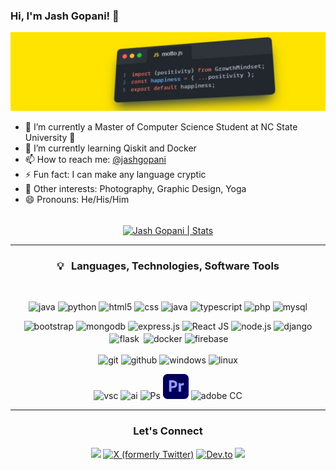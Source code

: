 ### Hi, I'm Jash Gopani! 👋

<p align="center">
 <img src="./motto.jpg">
</p>

-   🔭 I’m currently a Master of Computer Science Student at NC State University 🐺
-   🌱 I’m currently learning Qiskit and Docker
-   📫 How to reach me: [@jashgopani](https://www.linkedin.com/in/jashgopani/)
-   ⚡ Fun fact: I can make any language cryptic
-   🎲 Other interests: Photography, Graphic Design, Yoga
-   😄 Pronouns: He/His/Him

<br />

<center>
  
<a href="https://github.com/nitrohub" target="_blank">
  <img align="center" src="https://github-readme-stats.vercel.app/api?username=jashgopani&show_icons=true&line_height=27&count_private=true&title_color=ffffff&text_color=c9cacc&icon_color=2bbc8a&bg_color=1d1f21" alt="Jash Gopani | Stats" />
</a>
   
</center>

---

<center>

### :bulb: &nbsp; Languages, Technologies, Software Tools

</center>
&nbsp;
<p align="center">
  <img src="https://www.vectorlogo.zone/logos/java/java-icon.svg" alt="java"  height="40" title="Java" />
  <img src="https://www.vectorlogo.zone/logos/python/python-icon.svg" alt="python"  height="40" title="Python" />
  <img src="https://www.vectorlogo.zone/logos/w3_html5/w3_html5-icon.svg" alt="html5"  height="40" title="HTML5" />
  <img src="https://www.vectorlogo.zone/logos/w3_css/w3_css-icon.svg" alt="css"  height="40" title="CSS3" />
  <img src="https://upload.vectorlogo.zone/logos/javascript/images/806c2e30-cf85-4b36-81bb-037049603c34.svg" alt="java"  height="40" title="Javascript" />
  <img src="https://www.vectorlogo.zone/logos/typescriptlang/typescriptlang-icon.svg" alt="typescript"  height="40" title="Typescript" />
  <img src="https://www.vectorlogo.zone/logos/php/php-icon.svg" alt="php"  height="40" title="PHP"/>
  <img src="https://www.vectorlogo.zone/logos/mysql/mysql-icon.svg" alt="mysql"  height="40" title="MySQL" />
</p>

<!-- ### :bulb: &nbsp; Libraries & Frameworks -->

<p align="center">
  <img src="https://upload.vectorlogo.zone/logos/getbootstrap/images/987f8f6c-263a-47b1-a85d-853cfca215d9.svg" alt="bootstrap"  height="40" title="Bootstrap"/>
  <img src="https://www.vectorlogo.zone/logos/mongodb/mongodb-icon.svg" alt="mongodb"  height="40" title="MongoDB" />
  <img src="https://www.vectorlogo.zone/logos/expressjs/expressjs-ar21.svg" style="background:#ffffff;border-radius:3px;" alt="express.js"  height="40" title="Express.js" />
  <img src="https://www.vectorlogo.zone/logos/reactjs/reactjs-icon.svg" alt="React JS"  height="40" title="React JS" />
  <img src="https://www.vectorlogo.zone/logos/nodejs/nodejs-icon.svg" alt="node.js"  height="40" title="Node.JS" />
  <img src="https://www.vectorlogo.zone/logos/djangoproject/djangoproject-ar21.svg" alt="django" height="40" title="Django" />
  <img src="https://www.vectorlogo.zone/logos/pocoo_flask/pocoo_flask-icon.svg" style="background:#ffffff;border-radius:3px;padding:3px" alt="flask"  height="40" title="Flask" />
  <img src="https://www.vectorlogo.zone/logos/docker/docker-icon.svg" alt="docker"  height="40" title="Docker" />
  <img src="https://www.vectorlogo.zone/logos/firebase/firebase-icon.svg" alt="firebase"  height="40" title="Firebase" />
</p>

<!-- ### :toolbox: &nbsp; Tools & Operating Systems -->

<p align="center">
  <img src="https://www.vectorlogo.zone/logos/git-scm/git-scm-icon.svg" alt="git"  height="40" title="Git" />
  <img src="https://www.vectorlogo.zone/logos/github/github-icon.svg" alt="github"  height="40" title="GitHub" />
  <img src="https://icons-for-free.com/iconfiles/png/512/desktop+microsoft+os+screen+technology+windows+icon-1320192780138264654.png" alt="windows"  height="40" title="Windows OS" />
  <img src="https://www.vectorlogo.zone/logos/linux/linux-icon.svg" alt="linux"  height="40" title="Linux OS" />
</p>

<!-- ### :art: &nbsp; Other Software -->

<p align="center">
  <img src="https://www.vectorlogo.zone/logos/visualstudio_code/visualstudio_code-icon.svg" alt="vsc"  height="40" title="Visual Studio Code" />
  <img src="https://www.vectorlogo.zone/logos/adobe_illustrator/adobe_illustrator-icon.svg" alt="ai"  height="40" title="Adobe Illustrator" />
  <img src="https://vectorwiki.com/images/IqKa8__adobe-photoshop.svg" alt="Ps"  height="40" title="Adobe Photoshop" />
  <img src="https://raw.githubusercontent.com/gilbarbara/logos/f133ea921b012052000964e3feb023b57146895b/logos/adobe-premiere.svg" alt="Pr"  height="40" title="Adobe Premiere Pro" />
  <img src="https://brandeps.com/logo-download/A/Adobe-Creative-Cloud-logo-vector-03.svg" alt="adobe CC"  height="40" title="Adobe CC" />
</p>
  
---

<center>

### Let's Connect

</center>
<p align='center'>
<a href="https://www.linkedin.com/in/jashgopani/" target="_blank"><img height="30" src="https://www.vectorlogo.zone/logos/linkedin/linkedin-tile.svg"></a>
<a href="https://twitter.com/jash85199" target="_blank"><img height="30" alt="X (formerly Twitter)" src="https://www.vectorlogo.zone/logos/twitter/twitter-tile.svg"></a>
<a href="https://dev.to/jashgopani" target="_blank"><img height="30" alt="Dev.to" src="https://www.vectorlogo.zone/logos/devto/devto-icon.svg"></a>
<a href="mailto:jashgopanincsu@gmail.com" target="_blank"><img height="30" src="https://www.vectorlogo.zone/logos/gmail/gmail-tile.svg"></a>
</p>
